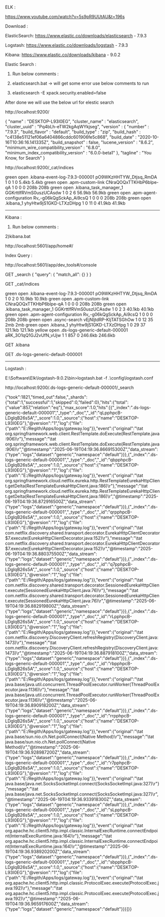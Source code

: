 
ELK :

https://www.youtube.com/watch?v=5s9pR9UUtAU&t=196s

Download :

ElasticSearch: https://www.elastic.co/downloads/elasticsearch - 7.9.3

Logstash: https://www.elastic.co/downloads/logstash - 7.9.3

Kibana: https://www.elastic.co/downloads/kibana - 9.0.2


Elastic Search : 

1) Run below comments :

1) elasticsearch.bat -> will get some error use below comments to run

2) elasticsearch -E xpack.security.enabled=false

After done we will use the below url for elestic search

http://localhost:9200/

{
  "name" : "DESKTOP-L93I0EG",
  "cluster_name" : "elasticsearch",
  "cluster_uuid" : "Pq4bLh-eTW2kgAqWYkjseg",
  "version" : {
    "number" : "7.9.3",
    "build_flavor" : "default",
    "build_type" : "zip",
    "build_hash" : "c4138e51121ef06a6404866cddc601906fe5c868",
    "build_date" : "2020-10-16T10:36:16.141335Z",
    "build_snapshot" : false,
    "lucene_version" : "8.6.2",
    "minimum_wire_compatibility_version" : "6.8.0",
    "minimum_index_compatibility_version" : "6.0.0-beta1"
  },
  "tagline" : "You Know, for Search"
}


http://localhost:9200/_cat/indices


green open .kibana-event-log-7.9.3-000001 pO9WKzHHTYW_Dtjsq_RmDA 1 0  1 0  5.4kb  5.4kb
green open .apm-custom-link               CNraQOQxTTKHbP6blpe-qA 1 0  0 0   208b   208b
green open .kibana_task_manager_1         GGKrttlfRVmS0uszUCAsdw 1 0  2 6 56.9kb 56.9kb
green open .apm-agent-configuration       Rv_-g06kQgSckAp_Ai9csQ 1 0  0 0   208b   208b
green open .kibana_1                      yhyHtw9jS1GKD-LTXzDHpg 1 0 11 0 41.9kb 41.9kb

----------------------------------------------------------------------------------------------------

Kibana :

1) Run below comments :

2)kibana.bat

http://localhost:5601/app/home#/


Index Query :

http://localhost:5601/app/dev_tools#/console

GET _search
{
  "query": {
    "match_all": {}
  }
}


GET _cat/indices

green  open .kibana-event-log-7.9.3-000001  pO9WKzHHTYW_Dtjsq_RmDA 1 0   2  0  10.9kb  10.9kb
green  open .apm-custom-link                CNraQOQxTTKHbP6blpe-qA 1 0   0  0    208b    208b
green  open .kibana_task_manager_1          GGKrttlfRVmS0uszUCAsdw 1 0   2  3  40.1kb  40.1kb
green  open .apm-agent-configuration        Rv_-g06kQgSckAp_Ai9csQ 1 0   0  0    208b    208b
green  open .async-search                   vEjNljtdRP-KljTATSGhOw 1 0  12 35     2mb     2mb
green  open .kibana_1                       yhyHtw9jS1GKD-LTXzDHpg 1 0  29 37 121.1kb 121.1kb
yellow open .ds-logs-generic-default-000001 aRK_3O1qQ1GJ2vUfN_vUjw 1 1 857  0 246.6kb 246.6kb

GET .kibana

GET .ds-logs-generic-default-000001

----------------------------------------------------------------------------------------------------

Logstash :

E:\Software\Elk\logstash-9.0.2\bin>logstash.bat -f .\config\logstash.conf


http://localhost:9200/.ds-logs-generic-default-000001/_search


{"took":1821,"timed_out":false,"_shards":{"total":1,"successful":1,"skipped":0,"failed":0},"hits":{"total":{"value":857,"relation":"eq"},"max_score":1.0,"hits":[{"_index":".ds-logs-generic-default-000001","_type":"_doc","_id":"qLpphpcB-LDgIqB26s5A","_score":1.0,"_source":{"host":{"name":"DESKTOP-L93I0EG"},"@version":"1","log":{"file":{"path":"E:/Regith/Apps/logs/gateway.log"}},"event":{"original":"\tat org.springframework.web.client.RestTemplate.doExecute(RestTemplate.java:906)\r"},"message":"\tat org.springframework.web.client.RestTemplate.doExecute(RestTemplate.java:906)\r","@timestamp":"2025-06-19T04:19:36.866915300Z","data_stream":{"type":"logs","dataset":"generic","namespace":"default"}}},{"_index":".ds-logs-generic-default-000001","_type":"_doc","_id":"qbpphpcB-LDgIqB26s5A","_score":1.0,"_source":{"host":{"name":"DESKTOP-L93I0EG"},"@version":"1","log":{"file":{"path":"E:/Regith/Apps/logs/gateway.log"}},"event":{"original":"\tat org.springframework.cloud.netflix.eureka.http.RestTemplateEurekaHttpClient.getDelta(RestTemplateEurekaHttpClient.java:186)\r"},"message":"\tat org.springframework.cloud.netflix.eureka.http.RestTemplateEurekaHttpClient.getDelta(RestTemplateEurekaHttpClient.java:186)\r","@timestamp":"2025-06-19T04:19:36.872916500Z","data_stream":{"type":"logs","dataset":"generic","namespace":"default"}}},{"_index":".ds-logs-generic-default-000001","_type":"_doc","_id":"qrpphpcB-LDgIqB26s5A","_score":1.0,"_source":{"host":{"name":"DESKTOP-L93I0EG"},"@version":"1","log":{"file":{"path":"E:/Regith/Apps/logs/gateway.log"}},"event":{"original":"\tat com.netflix.discovery.shared.transport.decorator.EurekaHttpClientDecorator$7.execute(EurekaHttpClientDecorator.java:152)\r"},"message":"\tat com.netflix.discovery.shared.transport.decorator.EurekaHttpClientDecorator$7.execute(EurekaHttpClientDecorator.java:152)\r","@timestamp":"2025-06-19T04:19:36.880375500Z","data_stream":{"type":"logs","dataset":"generic","namespace":"default"}}},{"_index":".ds-logs-generic-default-000001","_type":"_doc","_id":"q7pphpcB-LDgIqB26s5A","_score":1.0,"_source":{"host":{"name":"DESKTOP-L93I0EG"},"@version":"1","log":{"file":{"path":"E:/Regith/Apps/logs/gateway.log"}},"event":{"original":"\tat com.netflix.discovery.shared.transport.decorator.SessionedEurekaHttpClient.execute(SessionedEurekaHttpClient.java:76)\r"},"message":"\tat com.netflix.discovery.shared.transport.decorator.SessionedEurekaHttpClient.execute(SessionedEurekaHttpClient.java:76)\r","@timestamp":"2025-06-19T04:19:36.882919800Z","data_stream":{"type":"logs","dataset":"generic","namespace":"default"}}},{"_index":".ds-logs-generic-default-000001","_type":"_doc","_id":"rLpphpcB-LDgIqB26s5A","_score":1.0,"_source":{"host":{"name":"DESKTOP-L93I0EG"},"@version":"1","log":{"file":{"path":"E:/Regith/Apps/logs/gateway.log"}},"event":{"original":"\tat com.netflix.discovery.DiscoveryClient.refreshRegistry(DiscoveryClient.java:1473)\r"},"message":"\tat com.netflix.discovery.DiscoveryClient.refreshRegistry(DiscoveryClient.java:1473)\r","@timestamp":"2025-06-19T04:19:36.887918100Z","data_stream":{"type":"logs","dataset":"generic","namespace":"default"}}},{"_index":".ds-logs-generic-default-000001","_type":"_doc","_id":"rbpphpcB-LDgIqB26s5A","_score":1.0,"_source":{"host":{"name":"DESKTOP-L93I0EG"},"@version":"1","log":{"file":{"path":"E:/Regith/Apps/logs/gateway.log"}},"event":{"original":"\tat java.base/java.util.concurrent.ThreadPoolExecutor.runWorker(ThreadPoolExecutor.java:1136)\r"},"message":"\tat java.base/java.util.concurrent.ThreadPoolExecutor.runWorker(ThreadPoolExecutor.java:1136)\r","@timestamp":"2025-06-19T04:19:36.890918200Z","data_stream":{"type":"logs","dataset":"generic","namespace":"default"}}},{"_index":".ds-logs-generic-default-000001","_type":"_doc","_id":"rrpphpcB-LDgIqB26s5A","_score":1.0,"_source":{"host":{"name":"DESKTOP-L93I0EG"},"@version":"1","log":{"file":{"path":"E:/Regith/Apps/logs/gateway.log"}},"event":{"original":"\tat java.base/sun.nio.ch.Net.pollConnect(Native Method)\r"},"message":"\tat java.base/sun.nio.ch.Net.pollConnect(Native Method)\r","@timestamp":"2025-06-19T04:19:36.928987200Z","data_stream":{"type":"logs","dataset":"generic","namespace":"default"}}},{"_index":".ds-logs-generic-default-000001","_type":"_doc","_id":"r7pphpcB-LDgIqB26s5A","_score":1.0,"_source":{"host":{"name":"DESKTOP-L93I0EG"},"@version":"1","log":{"file":{"path":"E:/Regith/Apps/logs/gateway.log"}},"event":{"original":"\tat java.base/java.net.SocksSocketImpl.connect(SocksSocketImpl.java:327)\r"},"message":"\tat java.base/java.net.SocksSocketImpl.connect(SocksSocketImpl.java:327)\r","@timestamp":"2025-06-19T04:19:36.933918300Z","data_stream":{"type":"logs","dataset":"generic","namespace":"default"}}},{"_index":".ds-logs-generic-default-000001","_type":"_doc","_id":"sLpphpcB-LDgIqB26s5A","_score":1.0,"_source":{"host":{"name":"DESKTOP-L93I0EG"},"@version":"1","log":{"file":{"path":"E:/Regith/Apps/logs/gateway.log"}},"event":{"original":"\tat org.apache.hc.client5.http.impl.classic.InternalExecRuntime.connectEndpoint(InternalExecRuntime.java:164)\r"},"message":"\tat org.apache.hc.client5.http.impl.classic.InternalExecRuntime.connectEndpoint(InternalExecRuntime.java:164)\r","@timestamp":"2025-06-19T04:19:36.938920200Z","data_stream":{"type":"logs","dataset":"generic","namespace":"default"}}},{"_index":".ds-logs-generic-default-000001","_type":"_doc","_id":"sbpphpcB-LDgIqB26s5A","_score":1.0,"_source":{"host":{"name":"DESKTOP-L93I0EG"},"@version":"1","log":{"file":{"path":"E:/Regith/Apps/logs/gateway.log"}},"event":{"original":"\tat org.apache.hc.client5.http.impl.classic.ProtocolExec.execute(ProtocolExec.java:192)\r"},"message":"\tat org.apache.hc.client5.http.impl.classic.ProtocolExec.execute(ProtocolExec.java:192)\r","@timestamp":"2025-06-19T04:19:36.965917600Z","data_stream":{"type":"logs","dataset":"generic","namespace":"default"}}}]}}



